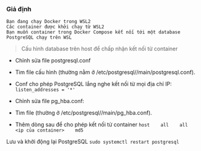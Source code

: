 ### Giả định
```
Bạn đang chạy Docker trong WSL2
Các container được khởi chạy từ WSL2
Bạn muốn container trong Docker Compose kết nối tới một database PostgreSQL chạy trên WSL
```
> Cấu hình database trên host để chấp nhận kết nối từ container
- Chỉnh sửa file postgresql.conf
- Tìm file cấu hình (thường nằm ở /etc/postgresql/<version>/main/postgresql.conf).
- Conf cho phép PostgreSQL lắng nghe kết nối từ mọi địa chỉ IP: `listen_addresses = '*'`

- Chỉnh sửa file pg_hba.conf:
- Tìm file (thường ở /etc/postgresql/<version>/main/pg_hba.conf).
- Thêm dòng sau để cho phép kết nối từ container `host    all    all    <ip của container>    md5`

Lưu và khởi động lại PostgreSQL `sudo systemctl restart postgresql`
